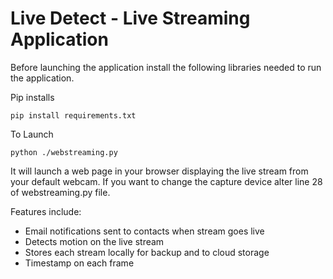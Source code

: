 # Live Detect - Live Streaming Application

Before launching the application install the following libraries needed to run the application. 

Pip installs
 
```
pip install requirements.txt
```

To Launch
```
python ./webstreaming.py
```

It will launch a web page in your browser displaying the live stream from your default webcam. If you want to change the capture device alter line 28 of webstreaming.py file.

Features include:

- Email notifications sent to contacts when stream goes live
- Detects motion on the live stream
- Stores each stream locally for backup and to cloud storage
- Timestamp on each frame
